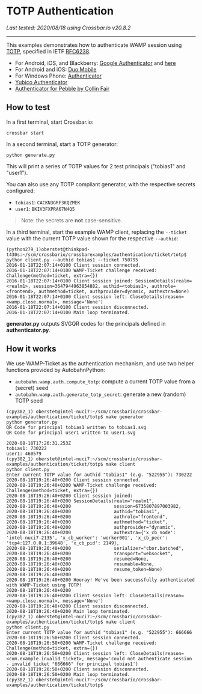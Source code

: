 # TOTP Authentication

*Last tested: 2020/08/18 using Crossbar.io v20.8.2*

-----

This examples demonstrates how to authenticate WAMP session using [TOTP](https://en.wikipedia.org/wiki/Time-based_One-time_Password_Algorithm), specified in IETF [RFC6238](https://tools.ietf.org/html/rfc6238).

* For Android, iOS, and Blackberry: [Google Authenticator](https://support.google.com/accounts/answer/1066447?hl=en) and [here](https://play.google.com/store/apps/details?id=com.google.android.apps.authenticator2)
* For Android and iOS: [Duo Mobile](http://guide.duosecurity.com/third-party-accounts)
* For Windows Phone: [Authenticator](https://www.microsoft.com/en-US/store/apps/Authenticator/9WZDNCRFJ3RJ)
* [Yubico Authenticator](https://play.google.com/store/apps/details?id=com.yubico.yubioath)
* [Authenticator for Pebble by Collin Fair](https://github.com/cpfair/pTOTP)

## How to test

In a first terminal, start Crossbar.io:

```console
crossbar start
```

In a second terminal, start a TOTP generator:

```console
python generate.py
```

This will print a series of TOTP values for 2 test principals ("tobias1" and "user1").

You can also use any TOTP compliant generator, with the respective secrets configured:

* `tobias1`: `CACKN3GRF3KQZMEK`
* `user1`: `BKIV3FXPRA67N4Q5`

> Note: the secrets are **not** case-sensitive.

In a third terminal, start the example WAMP client, replacing the `--ticket` value with the current TOTP value shown for the respective `--authid`:

```console
(python279_1)oberstet@thinkpad-t430s:~/scm/crossbario/crossbarexamples/authentication/ticket/totp$ python client.py --authid tobias1 --ticket 750795
2016-01-18T22:07:14+0100 Client session connected.
2016-01-18T22:07:14+0100 WAMP-Ticket challenge received: Challenge(method=ticket, extra={})
2016-01-18T22:07:14+0100 Client session joined: SessionDetails(realm=<realm1>, session=3647944963854882, authid=<tobias1>, authrole=<frontend>, authmethod=ticket, authprovider=dynamic, authextra=None)
2016-01-18T22:07:14+0100 Client session left: CloseDetails(reason=<wamp.close.normal>, message='None')
2016-01-18T22:07:14+0100 Client session disconnected.
2016-01-18T22:07:14+0100 Main loop terminated.
```

**generator.py** outputs SVGQR codes for the principals defined in **authenticator.py**.


## How it works

We use WAMP-Ticket as the authentication mechanism, and use two helper functions provided by AutobahnPython:

* `autobahn.wamp.auth.compute_totp`: compute a current TOTP value from a (secret) seed
* `autobahn.wamp.auth.generate_totp_secret`: generate a new (random) TOTP seed

```console
(cpy382_1) oberstet@intel-nuci7:~/scm/crossbario/crossbar-examples/authentication/ticket/totp$ make generator
python generator.py
QR Code for principal tobias1 written to tobias1.svg
QR Code for principal user1 written to user1.svg

2020-08-18T17:26:31.253Z
tobias1: 730222
user1: 460579
(cpy382_1) oberstet@intel-nuci7:~/scm/crossbario/crossbar-examples/authentication/ticket/totp$ make client
python client.py
Enter current TOTP value for authid "tobias1" (e.g. "522955"): 730222
2020-08-18T19:26:40+0200 Client session connected.
2020-08-18T19:26:40+0200 WAMP-Ticket challenge received: Challenge(method=ticket, extra={})
2020-08-18T19:26:40+0200 Client session joined:
2020-08-18T19:26:40+0200 SessionDetails(realm="realm1",
2020-08-18T19:26:40+0200                session=6735807897003982,
2020-08-18T19:26:40+0200                authid="tobias1",
2020-08-18T19:26:40+0200                authrole="frontend",
2020-08-18T19:26:40+0200                authmethod="ticket",
2020-08-18T19:26:40+0200                authprovider="dynamic",
2020-08-18T19:26:40+0200                authextra={'x_cb_node': 'intel-nuci7-2135', 'x_cb_worker': 'worker001', 'x_cb_peer': 'tcp4:127.0.0.1:39648', 'x_cb_pid': 2149},
2020-08-18T19:26:40+0200                serializer="cbor.batched",
2020-08-18T19:26:40+0200                transport="websocket",
2020-08-18T19:26:40+0200                resumed=None,
2020-08-18T19:26:40+0200                resumable=None,
2020-08-18T19:26:40+0200                resume_token=None)
2020-08-18T19:26:40+0200
2020-08-18T19:26:40+0200 Hooray! We've been successfully authenticated with WAMP-Ticket using TOTP!
2020-08-18T19:26:40+0200
2020-08-18T19:26:40+0200 Client session left: CloseDetails(reason=<wamp.close.normal>, message='None')
2020-08-18T19:26:40+0200 Client session disconnected.
2020-08-18T19:26:40+0200 Main loop terminated.
(cpy382_1) oberstet@intel-nuci7:~/scm/crossbario/crossbar-examples/authentication/ticket/totp$ make client
python client.py
Enter current TOTP value for authid "tobias1" (e.g. "522955"): 666666
2020-08-18T19:26:50+0200 Client session connected.
2020-08-18T19:26:50+0200 WAMP-Ticket challenge received: Challenge(method=ticket, extra={})
2020-08-18T19:26:50+0200 Client session left: CloseDetails(reason=<com.example.invalid_ticket>, message='could not authenticate session - invalid ticket "666666" for principal tobias1')
2020-08-18T19:26:50+0200 Client session disconnected.
2020-08-18T19:26:50+0200 Main loop terminated.
(cpy382_1) oberstet@intel-nuci7:~/scm/crossbario/crossbar-examples/authentication/ticket/totp$
```
